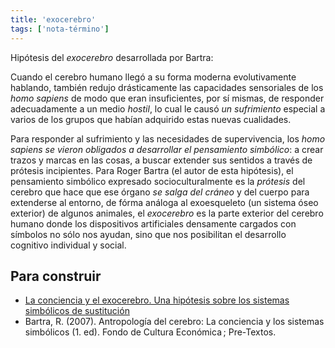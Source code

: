 ```yaml
---
title: 'exocerebro'
tags: ['nota-término']
---
```

Hipótesis del *exocerebro* desarrollada por Bartra:

Cuando el cerebro humano llegó a su forma moderna evolutivamente hablando, también redujo drásticamente las capacidades sensoriales de los *homo sapiens* de modo que eran insuficientes, por sí mismas, de responder adecuadamente a un medio *hostil*, lo cual le causó *un sufrimiento* especial a varios de los grupos que habían adquirido estas nuevas cualidades.

Para responder al sufrimiento y las necesidades de supervivencia, los *homo sapiens se vieron obligados a desarrollar el pensamiento simbólico*: a crear trazos y marcas en las cosas, a buscar extender sus sentidos a través de prótesis incipientes. Para Roger Bartra (el autor de esta hipótesis), el pensamiento simbólico expresado socioculturalmente es la *prótesis* del cerebro que hace que ese órgano *se salga del cráneo* y del cuerpo para extenderse al entorno, de fórma análoga al exoesqueleto (un sistema óseo exterior) de algunos animales, el *exocerebro* es la parte exterior del cerebro humano donde los dispositivos artificiales densamente cargados con símbolos no sólo nos ayudan, sino que nos posibilitan el desarrollo cognitivo individual y social.

## Para construir

- [La conciencia y el exocerebro. Una hipótesis sobre los sistemas simbólicos de sustitución](https://www.revistadelauniversidad.mx/articles/36954e7d-2ecc-42a8-8239-13c27d846437/la-conciencia-y-el-exocerebro-una-hipotesis-sobre-los-sistemas-simbolicos-de-sustitucion)
- Bartra, R. (2007). Antropología del cerebro: La conciencia y los sistemas simbólicos (1. ed). Fondo de Cultura Económica ; Pre-Textos.
